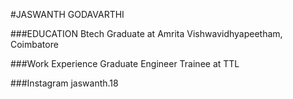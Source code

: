 #JASWANTH GODAVARTHI

###EDUCATION
Btech Graduate at Amrita Vishwavidhyapeetham, Coimbatore

###Work Experience 
Graduate Engineer Trainee at TTL

###Instagram
jaswanth.18
